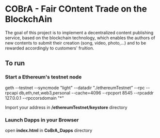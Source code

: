 # COBrA - Fair COntent Trade on the BlockchAin

The goal of this project is to implement a decentralized content publishing service, based on the blockchain technology,  which enables the authors of new contents to submit their creation (song, video, photo,...) and to be rewarded accordingly to customers' fruition.

## To run

### Start a Ethereum's testnet node
geth --testnet --syncmode "light" --datadir "./ethereumTestnet"  --rpc --rpcapi db,eth,net,web3,personal --cache=4096  --rpcport 8545 --rpcaddr 127.0.0.1 --rpccorsdomain "*"

Import your address in **/ethereumTestnet/keystore** directory


### Launch Dapps in your Browser

open **index.html** in **CoBrA_Dapps** directory


